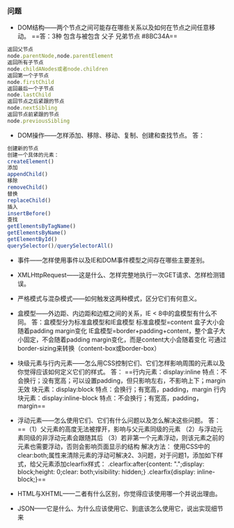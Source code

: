 
### 问题

 - DOM结构——两个节点之间可能存在哪些关系以及如何在节点之间任意移动。
   ==答：3种
   包含与被包含
   父子
   兄弟节点 #8BC34A==
   

``` javascript
返回父节点
node.parentNode,node.parentElement
返回所有子节点
node.childANodes或者node.children
返回第一个子节点
node.firstChild
返回最后一个子节点
node.lastChild
返回节点之后紧跟的节点
node.nextSibling
返回节点前紧跟的节点
node.previousSibling
```

 - DOM操作——怎样添加、移除、移动、复制、创建和查找节点。
   答：
   

``` javascript
创建新的节点
创建一个具体的元素：
createElement()
添加
appendChild()
移除
removeChild()
替换
replaceChild()
插入
insertBefore()
查找
getElementsByTagName()
getElementsByName()
getElementById()
querySelector()/querySelectorAll()

```

 - 事件——怎样使用事件以及IE和DOM事件模型之间存在哪些主要差别。
 - XMLHttpRequest——这是什么、怎样完整地执行一次GET请求、怎样检测错误。
 - 严格模式与混杂模式——如何触发这两种模式，区分它们有何意义。
 - 盒模型——外边距、内边距和边框之间的关系，IE < 8中的盒模型有什么不同。
   答：盒模型分为标准盒模型和IE盒模型
   标准盒模型=content  盒子大小会随着padding margin变化
   IE盒模型=border+padding+content，整个盒子大小固定，不会随着padding margin变化，而是content大小会随着变化
   可通过border-sizing来转换（content-box或border-box）
   
 - 块级元素与行内元素——怎么用CSS控制它们、它们怎样影响周围的元素以及你觉得应该如何定义它们的样式。
   答：
   ==行内元素：display:inline
   特点：不会换行；没有宽高；可以设置padding，但只影响左右，不影响上下；margin无效
   块元素：display:block
   特点：会换行；有宽高，padding，margin
   行内块元素：display:inline-block
   特点：不会换行；有宽高，padding，margin==
 - 浮动元素——怎么使用它们、它们有什么问题以及怎么解决这些问题。
   答：
   ==（1）父元素的高度无法被撑开，影响与父元素同级的元素
（2）与浮动元素同级的非浮动元素会跟随其后
（3）若非第一个元素浮动，则该元素之前的元素也需要浮动，否则会影响页面显示的结构
解决方法：
使用CSS中的clear:both;属性来清除元素的浮动可解决2、3问题，对于问题1，添加如下样式，给父元素添加clearfix样式：
.clearfix:after{content: ".";display: block;height: 0;clear: both;visibility: hidden;}
.clearfix{display: inline-block;}== 
 - HTML与XHTML——二者有什么区别，你觉得应该使用哪一个并说出理由。
 - JSON——它是什么、为什么应该使用它、到底该怎么使用它，说出实现细节来



